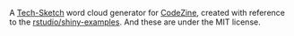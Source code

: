 A [Tech-Sketch](http://tech-sketch.jp/) word cloud generator for [CodeZine](http://codezine.jp/), created with reference to the [rstudio/shiny-examples](https://github.com/rstudio/shiny-examples/tree/master/082-word-cloud). And these are under the MIT license.
